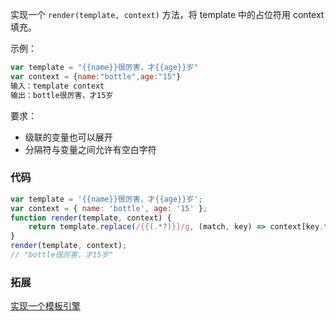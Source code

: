 实现一个 `render(template, context)` 方法，将 template 中的占位符用 context 填充。

示例：

```js
var template = "{{name}}很厉害，才{{age}}岁"
var context = {name:"bottle",age:"15"}
输入：template context
输出：bottle很厉害，才15岁
```

要求：

-   级联的变量也可以展开
-   分隔符与变量之间允许有空白字符

### 代码

```js
var template = '{{name}}很厉害，才{{age}}岁';
var context = { name: 'bottle', age: '15' };
function render(template, context) {
    return template.replace(/{{(.*?)}}/g, (match, key) => context[key.trim()]);
}
render(template, context);
// "bottle很厉害，才15岁"
```

### 拓展

[实现一个模板引擎](https://github.com/mqyqingfeng/Blog/issues/63)
